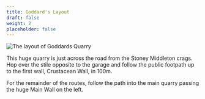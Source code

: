 ```yaml
---
title: Goddard's Layout
draft: false
weight: 2
placeholder: false
---
```


![The layout of Goddards Quarry](/img/peak/stoney/goddards-plan.jpg)

This huge quarry is just across the road from the Stoney Middleton crags. Hop over the stile opposite to the garage and follow the public footpath up to the first wall, Crustacean Wall, in 100m.
            
For the remainder of the routes, follow the path into the main quarry passing the huge Main Wall on the left.


